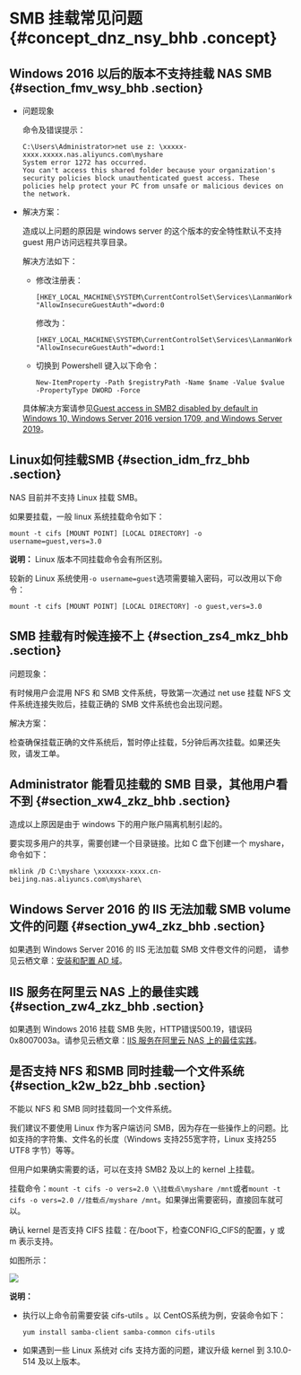 # SMB 挂载常见问题 {#concept_dnz_nsy_bhb .concept}

## Windows 2016 以后的版本不支持挂载 NAS SMB {#section_fmv_wsy_bhb .section}

-   问题现象

    命令及错误提示：

    ```
    C:\Users\Administrator>net use z: \xxxxx-xxxx.xxxxx.nas.aliyuncs.com\myshare
    System error 1272 has occurred.
    You can't access this shared folder because your organization's security policies block unauthenticated guest access. These policies help protect your PC from unsafe or malicious devices on the network.
    ```

-   解决方案：

    造成以上问题的原因是 windows server 的这个版本的安全特性默认不支持guest 用户访问远程共享目录。

    解决方法如下：

    -   修改注册表：

        ```
        [HKEY_LOCAL_MACHINE\SYSTEM\CurrentControlSet\Services\LanmanWorkstation\Parameters]
        "AllowInsecureGuestAuth"=dword:0
        ```

        修改为：

        ```
        [HKEY_LOCAL_MACHINE\SYSTEM\CurrentControlSet\Services\LanmanWorkstation\Parameters]
        "AllowInsecureGuestAuth"=dword:1
        ```

    -   切换到 Powershell 键入以下命令：

        ```
        New-ItemProperty -Path $registryPath -Name $name -Value $value -PropertyType DWORD -Force
        ```

    具体解决方案请参见[Guest access in SMB2 disabled by default in Windows 10, Windows Server 2016 version 1709, and Windows Server 2019](https://support.microsoft.com/en-us/help/4046019/guest-access-in-smb2-disabled-by-default-in-windows-10-and-windows-ser)。


## Linux如何挂载SMB {#section_idm_frz_bhb .section}

NAS 目前并不支持 Linux 挂载 SMB。

如果要挂载，一般 linux 系统挂载命令如下：

```
mount -t cifs [MOUNT POINT] [LOCAL DIRECTORY] -o username=guest,vers=3.0
```

**说明：** Linux 版本不同挂载命令会有所区别。

较新的 Linux 系统使用`-o username=guest`选项需要输入密码，可以改用以下命令：

```
mount -t cifs [MOUNT POINT] [LOCAL DIRECTORY] -o guest,vers=3.0
```

## SMB 挂载有时候连接不上 {#section_zs4_mkz_bhb .section}

问题现象：

有时候用户会混用 NFS 和 SMB 文件系统，导致第一次通过 net use 挂载 NFS 文件系统连接失败后，挂载正确的 SMB 文件系统也会出现问题。

解决方案：

检查确保挂载正确的文件系统后，暂时停止挂载，5分钟后再次挂载。如果还失败，请发工单。

## Administrator 能看见挂载的 SMB 目录，其他用户看不到 {#section_xw4_zkz_bhb .section}

造成以上原因是由于 windows 下的用户账户隔离机制引起的。

要实现多用户的共享，需要创建一个目录链接。比如 C 盘下创建一个 myshare，命令如下：

```
mklink /D C:\myshare \xxxxxxx-xxxx.cn-beijing.nas.aliyuncs.com\myshare\
```

## Windows Server 2016 的 IIS 无法加载 SMB volume 文件的问题 {#section_yw4_zkz_bhb .section}

如果遇到 Windows Server 2016 的 IIS 无法加载 SMB 文件卷文件的问题， 请参见云栖文章：[安装和配置 AD 域](https://yq.aliyun.com/articles/692463)。

## IIS 服务在阿里云 NAS 上的最佳实践 {#section_zw4_zkz_bhb .section}

如果遇到 Windows 2016 挂载 SMB 失败，HTTP错误500.19，错误码0x8007003a。请参见云栖文章：[IIS 服务在阿里云 NAS 上的最佳实践](https://yq.aliyun.com/articles/692462)。

## 是否支持 NFS 和SMB 同时挂载一个文件系统 {#section_k2w_b2z_bhb .section}

不能以 NFS 和 SMB 同时挂载同一个文件系统。

我们建议不要使用 Linux 作为客户端访问 SMB，因为存在一些操作上的问题。比如支持的字符集、文件名的长度（Windows 支持255宽字符，Linux 支持255 UTF8 字节）等等。

但用户如果确实需要的话，可以在支持 SMB2 及以上的 kernel 上挂载。

挂载命令：`mount -t cifs -o vers=2.0 \\挂载点\myshare /mnt`或者`mount -t cifs -o vers=2.0 //挂载点/myshare /mnt`。如果弹出需要密码，直接回车就可以。

确认 kernel 是否支持 CIFS 挂载：在/boot下，检查CONFIG\_CIFS的配置，y 或 m 表示支持。

如图所示：

![](http://static-aliyun-doc.oss-cn-hangzhou.aliyuncs.com/assets/img/137459/155486361740796_zh-CN.png)

**说明：** 

-   执行以上命令前需要安装 cifs-utils 。以 CentOS系统为例，安装命令如下：

    ```
    yum install samba-client samba-common cifs-utils
    ```

-   如果遇到一些 Linux 系统对 cifs 支持方面的问题，建议升级 kernel 到 3.10.0-514 及以上版本。

